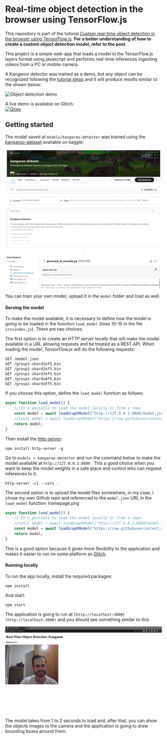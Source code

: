 # Real-time object detection in the browser using TensorFlow.js

This repository is part of the tutorial [Custom real-time object detection in the browser using TensorFlow.js](https://blog.tensorflow.org/2021/01/custom-object-detection-in-browser.html). **For a better understanding of how to create a custom object detection model, refer to the post**.


This project is a simple web-app that loads a model in the TensorFlow.js layers format using javascript and performs real-time inferences ingesting videos from a PC or mobile camera.

A Kangaroo detector was trained as a demo, but any object can be recognized following the [tutorial steps](https://medium.com/@zaninihugo/custom-real-time-object-detection-in-the-browser-using-tensorflow-js-5ca90538eace) and it will produce results similar to the shown below:

![Object detection demo](./git_media/kangaroo-demo.gif)
<br>



<body> A live demo is available on Glitch:<br>  <a  href="https://glitch.com/edit/#!/real-time-object-detection">
<img  alt="Qries"
src="https://www.netgovern.com/sites/default/files/styles/large/public/Try-it-Live-2.png?itok=JcCNIc7d"  width=200" height="145">
</a>
</body
<br>


## Getting started

The model saved at `models/kangaroo-detector` was trained using the [kangaroo-dataset](https://www.kaggle.com/hugozanini1/kangaroodataset) available on kaggle:

<body> <a  href="https://www.kaggle.com/hugozanini1/kangaroodataset">
<img  alt="Qries"
src="./git_media/dataset.png">
</a>
</body
<br>



You can train your own model, upload it in the `model` folder and load as well.

#### Serving the model

To make the model available, it is necessary to define how the model is going to be loaded in the function `load_model` (lines 10–15 in the file `src>index.js`). There are two choices.

The first option is to create an _HTTP server_ locally that will make the model available in a URL allowing requests and be treated as a REST API. When loading the model, _TensorFlow.js_ will do the following requests:

```
GET /model.json
GET /group1-shard1of5.bin
GET /group1-shard2of5.bin
GET /group1-shard3of5.bin
GET /group1-shardo4f5.bin
GET /group1-shardo5f5.bin
```

If you choose this option, define the `load_model` function as follows:


```js
async function load_model() {
	// It's possible to load the model locally or from a repo
	const model = await loadGraphModel("http://127.0.0.1:8080/model.json");
	//const model = await loadGraphModel("https://raw.githubusercontent.com/hugozanini/TFJS-object-detection/master/models/kangaroo-detector/model.json");
	return model;
}
```
Then install the [http-server](https://www.npmjs.com/package/http-server):

```
npm install http-server -g
```

Go to `models > kangaroo-detector` and run the command below to make the model available at `http://127.0.0.1:8080` . This a good choice when you want to keep the model weights in a safe place and control who can request inferences to it.

```
http-server -c1 --cors .
```
The second option is to upload the model files somewhere, in my case, I chose my own Github repo and referenced to the `model.json` URL in the `load_model` function:
homepage.png
```js
async function load_model() {
	// It's possible to load the model locally or from a repo
	//const model = await loadGraphModel("http://127.0.0.1:8080/model.json");
	const model = await loadGraphModel("https://raw.githubusercontent.com/hugozanini/TFJS-object-detection/master/models/kangaroo-detector/model.json");
	return model;
}
```

This is a good option because it gives more flexibility to the application and makes it easier to run on some platform as [Glitch](https://glitch.com/).

#### Running locally
To run the app locally, install the required packages:

```
npm install
```

And start:

```
npm start
```

The application is going to run at `[http://localhost:3000](http://localhost:3000)` and you should see something similar to this:

![App home page](./git_media/homepage.png)

The model takes from 1 to 2 seconds to load and, after that, you can show the objects images to the camera and the application is going to draw bounding boxes around them.

